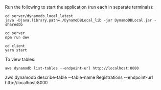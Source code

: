 Run the following to start the application (run each in separate terminals):

```
cd server/dynamodb_local_latest
java -Djava.library.path=./DynamoDBLocal_lib -jar DynamoDBLocal.jar -sharedDb
```

```
cd server
npm run dev
```

```
cd client
yarn start
```

To view tables:

```
aws dynamodb list-tables --endpoint-url http://localhost:8000
```

aws dynamodb describe-table --table-name Registrations --endpoint-url http://localhost:8000
